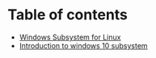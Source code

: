 # Table of contents

* [Windows Subsystem for Linux](README.md)
* [Introduction to windows 10 subsystem](untitled.md)

